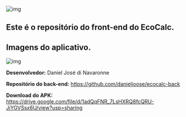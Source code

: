 ![img](https://i.ibb.co/DKffHsh/logo.png)

## Este é o repositório do front-end do EcoCalc.

## Imagens do aplicativo.

![img](https://i.ibb.co/j4GHH0V/Whats-App-Image-2022-09-05-at-14-23-09.jpg?w=100)

**Desenvolvedor:** 
Daniel José di Navaronne

**Repositório do back-end:** 
https://github.com/danieljoose/ecocalc-back

**Download do APK:** 
https://drive.google.com/file/d/1adQqFNR_7LsHXRQ8fcQRU-JiYGVSsx6U/view?usp=sharing
